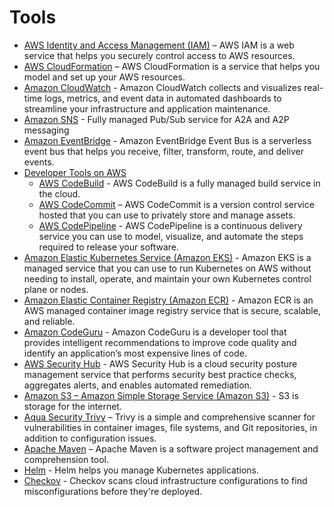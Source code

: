 # Tools


* [AWS Identity and Access Management (IAM)](https://aws.amazon.com/iam/) – AWS IAM is a web service that helps you securely control access to AWS resources.
* [AWS CloudFormation](https://aws.amazon.com/cloudformation) – AWS CloudFormation is a service that helps you model and set up your AWS resources.
* [Amazon CloudWatch](https://aws.amazon.com/cloudwatch/) - Amazon CloudWatch collects and visualizes real-time logs, metrics, and event data in automated dashboards to streamline your infrastructure and application maintenance.
* [Amazon SNS](https://aws.amazon.com/sns/) - Fully managed Pub/Sub service for A2A and A2P messaging
* [Amazon EventBridge](https://aws.amazon.com/eventbridge/) - Amazon EventBridge Event Bus is a serverless event bus that helps you receive, filter, transform, route, and deliver events.
* [Developer Tools on AWS](https://aws.amazon.com/products/developer-tools/)
  * [AWS CodeBuild](https://aws.amazon.com/codebuild/) - AWS CodeBuild is a fully managed build service in the cloud.
  * [AWS CodeCommit](https://aws.amazon.com/codecommit/) – AWS CodeCommit is a version control service hosted that you can use to privately store and manage assets.
  * [AWS CodePipeline](https://aws.amazon.com/codepipeline/) - AWS CodePipeline is a continuous delivery service you can use to model, visualize, and automate the steps required to release your software.
* [Amazon Elastic Kubernetes Service (Amazon EKS)](https://aws.amazon.com/eks/) - Amazon EKS is a managed service that you can use to run Kubernetes on AWS without needing to install, operate, and maintain your own Kubernetes control plane or nodes.
* [Amazon Elastic Container Registry (Amazon ECR)](https://aws.amazon.com/ecr/) - Amazon ECR is an AWS managed container image registry service that is secure, scalable, and reliable. 
* [Amazon CodeGuru](https://aws.amazon.com/codeguru/) - Amazon CodeGuru is a developer tool that provides intelligent recommendations to improve code quality and identify an application’s most expensive lines of code.
* [AWS Security Hub](https://aws.amazon.com/security-hub/) - AWS Security Hub is a cloud security posture management service that performs security best practice checks, aggregates alerts, and enables automated remediation.
* [Amazon S3 – Amazon Simple Storage Service (Amazon S3)](https://aws.amazon.com/s3/) - S3 is storage for the internet. 
* [Aqua Security Trivy](https://github.com/aquasecurity/trivy) – Trivy is a simple and comprehensive scanner for vulnerabilities in container images, file systems, and Git repositories, in addition to configuration issues. 
* [Apache Maven](https://maven.apache.org/) – Apache Maven is a software project management and comprehension tool. 
* [Helm](https://helm.sh/) - Helm helps you manage Kubernetes applications. 
* [Checkov](https://www.checkov.io/) - Checkov scans cloud infrastructure configurations to find misconfigurations before they're deployed.
